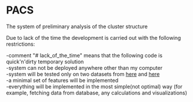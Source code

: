 # PACS

The system of preliminary analysis of the cluster structure

Due to lack of the time the development is carried out with the following restrictions:  

  -comment "# lack_of_the_time" means that the following code is quick'n'dirty temporary solution  
    -system can not be deployed anywhere other than my computer  
  -system will be tested only on two datasets from [here](http://scikit-learn.org/stable/modules/generated/sklearn.cluster.KMeans.html#sklearn.cluster.KMeans) and [here](http://scikit-learn.org/stable/auto_examples/cluster/plot_dbscan.html#sphx-glr-auto-examples-cluster-plot-dbscan-py)  
  -a minimal set of features will be implemented  
  -everything will be implemented in the most simple(not optimal) way (for example, fetching data from database, any calculations and visualizations)
